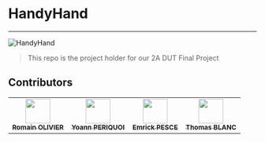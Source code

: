 # HandyHand

---------------

![HandyHand](https://socialify.git.ci/romain325/HandyHand/image?description=1&font=Source%20Code%20Pro&pattern=Circuit%20Board&stargazers=1&theme=Dark)

> This repo is the project holder for our 2A DUT Final Project

## Contributors

<table>
  <tr>
    <td align="center"><a href="https://github.com/romain325"><img src="https://avatars.githubusercontent.com/u/60626776?v=4" width="50px;" alt=""/><br /><sub><b>Romain OLIVIER</b></sub></a><br /></td> 
    <td align="center"><a href="https://github.com/yoperiquoi"><img src="https://avatars.githubusercontent.com/u/67335549?v=4" width="50px;" alt=""/><br /><sub><b>Yoann PERIQUOI</b></sub></a><br /></td> 
    <td align="center"><a href="https://github.com/EmrickPesce"><img src="https://avatars.githubusercontent.com/u/73253750?v=4" width="50px;" alt=""/><br /><sub><b>Emrick PESCE</b></sub></a><br /></td> 
    <td align="center"><a href="https://github.com/deminix1"><img src="https://avatars.githubusercontent.com/u/73237623?v=4" width="50px;" alt=""/><br /><sub><b>Thomas BLANC</b></sub></a><br /></td> 
  </tr>
</table>
  
